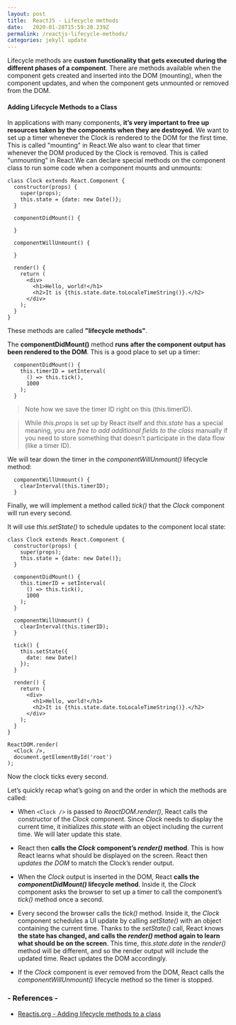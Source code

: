 ```yaml
---
layout: post
title:  ReactJS - Lifecycle methods
date:   2020-01-28T15:59:20.239Z
permalink: /reactjs-lifecycle-methods/
categories: jekyll update
---
```

Lifecycle methods are **custom functionality that gets executed during the different phases of a component**. There are methods available when the component gets created and inserted into the DOM (mounting), when the component updates, and when the component gets unmounted or removed from the DOM.

#### Adding Lifecycle Methods to a Class
In applications with many components, **it’s very important to free up resources taken by the components when they are destroyed**. We want to set up a timer whenever the Clock is rendered to the DOM for the first time. This is called "mounting" in React.We also want to clear that timer whenever the DOM produced by the Clock is removed. This is called "unmounting" in React.We can declare special methods on the component class to run some code when a component mounts and unmounts:

```
class Clock extends React.Component {
  constructor(props) {
    super(props);
    this.state = {date: new Date()};
  }

  componentDidMount() {

  }

  componentWillUnmount() {

  }

  render() {
    return (
      <div>
        <h1>Hello, world!</h1>
        <h2>It is {this.state.date.toLocaleTimeString()}.</h2>
      </div>
    );
  }
}
```
These methods are called **"lifecycle methods"**.

The **componentDidMount()** method **runs after the component output has been rendered to the DOM**. This is a good place to set up a timer:
```
  componentDidMount() {
    this.timerID = setInterval(
      () => this.tick(),
      1000
    );
  }
```
>Note how we save the timer ID right on this (this.timerID).

>While *this.props* is set up by React itself and *this.state* has a special meaning, you are *free to add additional fields to the class* manually if you need to store something that doesn’t participate in the data flow (like a timer ID).

We will tear down the timer in the *componentWillUnmount()* lifecycle method:
```
  componentWillUnmount() {
    clearInterval(this.timerID);
  }
```
Finally, we will implement a method called *tick()* that the *Clock* component will run every second.

It will use *this.setState()* to schedule updates to the component local state:

```
class Clock extends React.Component {
  constructor(props) {
    super(props);
    this.state = {date: new Date()};
  }

  componentDidMount() {
    this.timerID = setInterval(
      () => this.tick(),
      1000
    );
  }

  componentWillUnmount() {
    clearInterval(this.timerID);
  }

  tick() {
    this.setState({
      date: new Date()
    });
  }

  render() {
    return (
      <div>
        <h1>Hello, world!</h1>
        <h2>It is {this.state.date.toLocaleTimeString()}.</h2>
      </div>
    );
  }
}

ReactDOM.render(
  <Clock />,
  document.getElementById('root')
);
```
Now the clock ticks every second.

Let’s quickly recap what’s going on and the order in which the methods are called:

- When `<Clock />` is passed to *ReactDOM.render()*, React calls the constructor of the *Clock* component. Since *Clock* needs to display the current time, it initializes *this.state* with an object including the current time. We will later update this state.

- React then **calls the *Clock* component’s *render()* method**. This is how React learns what should be displayed on the screen. React then *updates the DOM* to match the Clock’s render output.

- When the *Clock* output is inserted in the DOM, React **calls the *componentDidMount()* lifecycle method**. Inside it, the *Clock* component asks the browser to set up a timer to call the component’s *tick()* method once a second.

- Every second the browser calls the *tick()* method. Inside it, the *Clock* component schedules a UI update by calling *setState()* with an object containing the current time. Thanks to the *setState()* call, React knows **the state has changed, and calls the *render()* method again to learn what should be on the screen**. This time, *this.state.date* in the *render()* method will be different, and so the render output will include the updated time. React updates the DOM accordingly.

- If the *Clock* component is ever removed from the DOM, React calls the *componentWillUnmount()*  lifecycle method so the timer is stopped.

### - References -

- [Reactjs.org - Adding lifecycle methods to a class](https://reactjs.org/docs/state-and-lifecycle.html#adding-lifecycle-methods-to-a-class)
